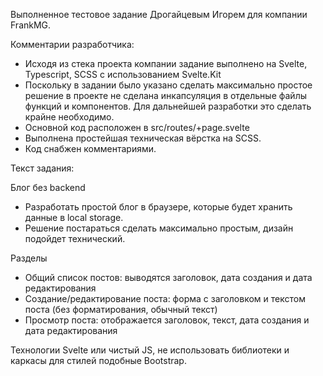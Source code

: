 Выполненное тестовое задание Дрогайцевым Игорем для компании FrankMG.

Комментарии разработчика:

- Исходя из стека проекта компании задание выполнено на Svelte, Typescript, SCSS c использованием Svelte.Kit
- Поскольку в задании было указано сделать максимально простое решение в проекте не сделана инкапсуляция в отдельные файлы функций и компонентов. Для дальнейшей разработки это сделать крайне необходимо. 
- Основной код расположен в src/routes/+page.svelte
- Выполнена простейшая техническая вёрстка на SCSS. 
- Код снабжен комментариями.

Текст задания: 

Блог без backend

- Разработать простой блог в браузере, которые будет хранить данные в local storage.
- Решение постараться сделать максимально простым, дизайн подойдет технический.

Разделы
- Общий список постов: выводятся заголовок, дата создания и дата редактирования
- Создание/редактирование поста: форма с заголовком и текстом поста (без 
форматирования, обычный текст)
- Просмотр поста: отображается заголовок, текст, дата создания и дата редактирования

Технологии
Svelte или чистый JS, не использовать библиотеки и каркасы для стилей подобные Bootstrap.
